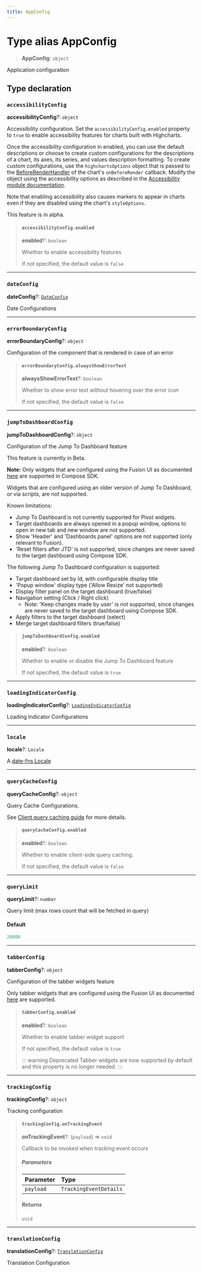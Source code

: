 ```yaml
---
title: AppConfig
---
```


# Type alias AppConfig

> **AppConfig**: `object`

Application configuration

## Type declaration

### `accessibilityConfig`

**accessibilityConfig**?: `object`

Accessibility configuration. Set the `accessibilityConfig.enabled` property to `true` to enable accessibility features for charts built with Highcharts.

Once the accessibility configuration in enabled, you can use the default descriptions or choose to create custom configurations for the descriptions of a chart, its axes, its series, and values description formatting. To create custom configurations, use the `highchartsOptions` object that is passed to the [BeforeRenderHandler](type-alias.BeforeRenderHandler.md) of the chart's `onBeforeRender` callback. Modify the object using the accessibility options as described in the [Accessibility module documentation](https://www.highcharts.com/docs/accessibility/accessibility-module).

Note that enabling accessibility also causes markers to appear in charts even if they are disabled using the chart's `styleOptions`.

This feature is in alpha.

> #### `accessibilityConfig.enabled`
>
> **enabled**?: `boolean`
>
> Whether to enable accessibility features
>
> If not specified, the default value is `false`
>
>

***

### `dateConfig`

**dateConfig**?: [`DateConfig`](type-alias.DateConfig.md)

Date Configurations

***

### `errorBoundaryConfig`

**errorBoundaryConfig**?: `object`

Configuration of the component that is rendered in case of an error

> #### `errorBoundaryConfig.alwaysShowErrorText`
>
> **alwaysShowErrorText**?: `boolean`
>
> Whether to show error text without hovering over the error icon
>
> If not specified, the default value is `false`
>
>

***

### `jumpToDashboardConfig`

**jumpToDashboardConfig**?: `object`

Configuration of the Jump To Dashboard feature

This feature is currently in Beta.

**Note:** Only widgets that are configured using the Fusion UI as documented
[here](https://docs.sisense.com/main/SisenseLinux/jump-to-dashboard.htm?tocpath=Add-ons%7C_____2#ConfiguringJTDPerWidget)
are supported in Compose SDK.

Widgets that are configured using an older version of Jump To Dashboard, or via scripts, are not supported.

Known limitations:
- Jump To Dashboard is not currently supported for Pivot widgets.
- Target dashboards are always opened in a popup window, options to open in new tab and new window are not supported.
- Show 'Header' and 'Dashboards panel' options are not supported (only relevant to Fusion).
- 'Reset filters after JTD' is not supported, since changes are never saved to the target dashboard using Compose SDK.

The following Jump To Dashboard configuration is supported:
  - Target dashboard set by Id, with configurable display title
  - 'Popup window' display type ('Allow Resize' not supported)
  - Display filter panel on the target dashboard (true/false)
  - Navigation setting (Click / Right click)
    - Note: 'Keep changes made by user' is not supported, since changes are never saved to the target dashboard using Compose SDK.
  - Apply filters to the target dashboard (select)
  - Merge target dashboard filters (true/false)

> #### `jumpToDashboardConfig.enabled`
>
> **enabled**?: `boolean`
>
> Whether to enable or disable the Jump To Dashboard feature
>
> If not specified, the default value is `true`
>
>

***

### `loadingIndicatorConfig`

**loadingIndicatorConfig**?: [`LoadingIndicatorConfig`](../../sdk-ui/type-aliases/type-alias.LoadingIndicatorConfig.md)

Loading Indicator Configurations

***

### `locale`

**locale**?: `Locale`

A [date-fns Locale](https://date-fns.org/v2.30.0/docs/Locale)

***

### `queryCacheConfig`

**queryCacheConfig**?: `object`

Query Cache Configurations.

See [Client query caching guide](/guides/sdk/guides/client-query-caching.html) for more details.

> #### `queryCacheConfig.enabled`
>
> **enabled**?: `boolean`
>
> Whether to enable client-side query caching.
>
> If not specified, the default value is `false`
>
>

***

### `queryLimit`

**queryLimit**?: `number`

Query limit (max rows count that will be fetched in query)

#### Default

```ts
20000
```

***

### `tabberConfig`

**tabberConfig**?: `object`

Configuration of the tabber widgets feature

Only tabber widgets that are configured using the Fusion UI as documented [here](https://docs.sisense.com/main/SisenseLinux/tabber.htm#Creating) are supported.

> #### `tabberConfig.enabled`
>
> **enabled**?: `boolean`
>
> Whether to enable tabber widget support
>
> If not specified, the default value is `true`
>
> ::: warning Deprecated
> Tabber widgets are now supported by default and this property is no longer needed.
> :::
>
>

***

### `trackingConfig`

**trackingConfig**?: `object`

Tracking configuration

> #### `trackingConfig.onTrackingEvent`
>
> **onTrackingEvent**?: (`payload`) => `void`
>
> Callback to be invoked when tracking event occurs
>
> ##### Parameters
>
>
> | Parameter | Type |
> | :------ | :------ |
> | `payload` | `TrackingEventDetails` |
>
>
> ##### Returns
>
> `void`
>
>
>
>

***

### `translationConfig`

**translationConfig**?: [`TranslationConfig`](type-alias.TranslationConfig.md)

Translation Configuration
